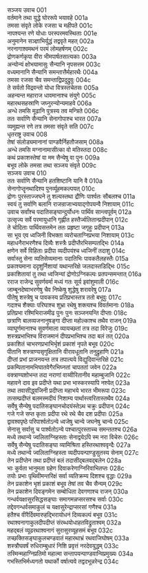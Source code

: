सञ्जय उवाच	001  
वर्तमाने तथा युद्धे घोररूपे भयावहे	001a  
तमसा संवृते लोके रजसा च महीपते	001c  
नापश्यन्त रणे योधाः परस्परमवस्थिताः	001e  
अनुमानेन सञ्ज्ञाभिर्युद्धं तद्ववृते महत्	002a  
नरनागाश्वमथनं परमं लोमहर्षणम्	002c  
द्रोणकर्णकृपा वीरा भीमपार्षतसात्यकाः	003a  
अन्योन्यं क्षोभयामासुः सैन्यानि नृपसत्तम	003c  
वध्यमानानि सैन्यानि समन्तात्तैर्महारथैः	004a  
तमसा रजसा चैव समन्ताद्विप्रदुद्रुवुः	004c  
ते सर्वतो विद्रवन्तो योधा वित्रस्तचेतसः	005a  
अहन्यन्त महाराज धावमानाश्च संयुगे	005c  
महारथसहस्राणि जघ्नुरन्योन्यमाहवे	006a  
अन्धे तमसि मूढानि पुत्रस्य तव मन्त्रिते	006c  
ततः सर्वाणि सैन्यानि सेनागोपाश्च भारत	007a  
व्यमुह्यन्त रणे तत्र तमसा संवृते सति	007c  
धृतराष्ट्र उवाच	008  
तेषां संलोड्यमानानां पाण्डवैर्निहतौजसाम्	008a  
अन्धे तमसि मग्नानामासीत्का वो मतिस्तदा	008c  
कथं प्रकाशस्तेषां वा मम सैन्येषु वा पुनः	009a  
बभूव लोके तमसा तथा सञ्जय संवृते	009c  
सञ्जय उवाच	010  
ततः सर्वाणि सैन्यानि हतशिष्टानि यानि वै	010a  
सेनागोप्तॄनथादिश्य पुनर्व्यूहमकल्पयत्	010c  
द्रोणः पुरस्ताज्जघने तु शल्यस्तथा द्रौणिः पार्श्वतः सौबलश्च	011a  
स्वयं तु सर्वाणि बलानि राजन्राजाभ्ययाद्गोपयन्वै निशायाम्	011c  
उवाच सर्वांश्च पदातिसङ्घान्दुर्योधनः पार्थिव सान्त्वपूर्वम्	012a  
उत्सृज्य सर्वे परमायुधानि गृह्णीत हस्तैर्ज्वलितान्प्रदीपान्	012c  
ते चोदिताः पार्थिवसत्तमेन ततः प्रहृष्टा जगृहुः प्रदीपान्	013a  
सा भूय एव ध्वजिनी विभक्ता व्यरोचताग्निप्रभया निशायाम्	013c  
महाधनैराभरणैश्च दिव्यैः शस्त्रैः प्रदीप्तैरभिसम्पतद्भिः	014a  
क्षणेन सर्वे विहिताः प्रदीपा व्यदीपयंश्च ध्वजिनीं तदाशु	014c  
सर्वास्तु सेना व्यतिसेव्यमानाः पदातिभिः पावकतैलहस्तैः	015a  
प्रकाश्यमाना ददृशुर्निशायां यथान्तरिक्षे जलदास्तडिद्भिः	015c  
प्रकाशितायां तु तथा ध्वजिन्यां द्रोणोऽग्निकल्पः प्रतपन्समन्तात्	016a  
रराज राजेन्द्र सुवर्णवर्मा मध्यं गतः सूर्य इवांशुमाली	016c  
जाम्बूनदेष्वाभरणेषु चैव निष्केषु शुद्धेषु शरावरेषु	017a  
पीतेषु शस्त्रेषु च पावकस्य प्रतिप्रभास्तत्र ततो बभूवुः	017c  
गदाश्च शैक्याः परिघाश्च शुभ्रा रथेषु शक्त्यश्च विवर्तमानाः	018a  
प्रतिप्रभा रश्मिभिराजमीढ पुनः पुनः सञ्जनयन्ति दीप्ताः	018c  
छत्राणि बालव्यजनानुषङ्गा दीप्ता महोल्काश्च तथैव राजन्	019a  
व्याघूर्णमानाश्च सुवर्णमाला व्यायच्छतां तत्र तदा विरेजुः	019c  
शस्त्रप्रभाभिश्च विराजमानं दीपप्रभाभिश्च तदा बलं तत्	020a  
प्रकाशितं चाभरणप्रभाभिर्भृशं प्रकाशं नृपते बभूव	020c  
पीतानि शस्त्राण्यसृगुक्षितानि वीरावधूतानि तनुद्रुहाणि	021a  
दीप्तां प्रभां प्राजनयन्त तत्र तपात्यये विद्युदिवान्तरिक्षे	021c  
प्रकम्पितानामभिघातवेगैरभिघ्नतां चापततां जवेन	022a  
वक्त्राण्यशोभन्त तदा नराणां वाय्वीरितानीव महाम्बुजानि	022c  
महावने दाव इव प्रदीप्ते यथा प्रभा भास्करस्यापि नश्येत्	023a  
तथा तवासीद्ध्वजिनी प्रदीप्ता महाभये भारत भीमरूपा	023c  
तत्सम्प्रदीप्तं बलमस्मदीयं निशाम्य पार्थास्त्वरितास्तथैव	024a  
सर्वेषु सैन्येषु पदातिसङ्घानचोदयंस्तेऽथ चक्रुः प्रदीपान्	024c  
गजे गजे सप्त कृताः प्रदीपा रथे रथे चैव दश प्रदीपाः	025a  
द्वावश्वपृष्ठे परिपार्श्वतोऽन्ये ध्वजेषु चान्ये जघनेषु चान्ये	025c  
सेनासु सर्वासु च पार्श्वतोऽन्ये पश्चात्पुरस्ताच्च समन्ततश्च	026a  
मध्ये तथान्ये ज्वलिताग्निहस्ताः सेनाद्वयेऽपि स्म नरा विचेरुः	026c  
सर्वेषु सैन्येषु पदातिसङ्घा व्यामिश्रिता हस्तिरथाश्ववृन्दैः	027a  
मध्ये तथान्ये ज्वलिताग्निहस्ता व्यदीपयन्पाण्डुसुतस्य सेनाम्	027c  
तेन प्रदीप्तेन तथा प्रदीप्तं बलं तदासीद्बलवद्बलेन	028a  
भाः कुर्वता भानुमता ग्रहेण दिवाकरेणाग्निरिवाभितप्तः	028c  
तयोः प्रभाः पृथिवीमन्तरिक्षं सर्वा व्यतिक्रम्य दिशश्च वृद्धाः	029a  
तेन प्रकाशेन भृशं प्रकाशं बभूव तेषां तव चैव सैन्यम्	029c  
तेन प्रकाशेन दिवङ्गमेन सम्बोधिता देवगणाश्च राजन्	030a  
गन्धर्वयक्षासुरसिद्धसङ्घाः समागमन्नप्सरसश्च सर्वाः	030c  
तद्देवगन्धर्वसमाकुलं च यक्षासुरेन्द्राप्सरसां गणैश्च	031a  
हतैश्च वीरैर्दिवमारुहद्भिरायोधनं दिव्यकल्पं बभूव	031c  
रथाश्वनागाकुलदीपदीप्तं संरब्धयोधाहतविद्रुताश्वम्	032a  
महद्बलं व्यूढरथाश्वनागं सुरासुरव्यूहसमं बभूव	032c  
तच्छक्तिसङ्घाकुलचण्डवातं महारथाभ्रं रथवाजिघोषम्	033a  
शस्त्रौघवर्षं रुधिराम्बुधारं निशि प्रवृत्तं नरदेवयुद्धम्	033c  
तस्मिन्महाग्निप्रतिमो महात्मा सन्तापयन्पाण्डवान्विप्रमुख्यः	034a  
गभस्तिभिर्मध्यगतो यथार्को वर्षात्यये तद्वदभून्नरेन्द्र	034c  
